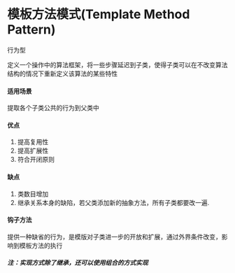 # 模板方法模式(Template Method Pattern)

行为型

定义一个操作中的算法框架，将一些步骤延迟到子类，使得子类可以在不改变算法结构的情况下重新定义该算法的某些特性

#### 适用场景

提取各个子类公共的行为到父类中

#### 优点

1. 提高复用性
2. 提高扩展性
3. 符合开闭原则

#### 缺点

1. 类数目增加
2. 继承关系本身的缺陷，若父类添加新的抽象方法，所有子类都要改一遍.

#### 钩子方法

提供一种缺省的行为，是模版对子类进一步的开放和扩展，通过外界条件改变，影响到模板方法的执行

##### 注：实现方式除了继承，还可以使用组合的方式实现